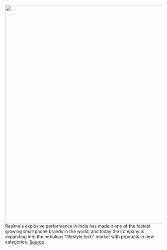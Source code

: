 <img src='https://cdn.vox-cdn.com/thumbor/-gClzhi0Y5giT-Z1kAkMWnOVvHk=/0x0:3000x1993/1200x800/filters:focal(1260x757:1740x1237)/cdn.vox-cdn.com/uploads/chorus_image/image/66839395/VXOZUGGg.0.jpeg' width='700px' /><br/>
Realme's explosive performance in India has made it one of the fastest growing smartphone brands in the world, and today the company is expanding into the nebulous “lifestyle tech” market with products in new categories.
<a href='https://www.theverge.com/2020/5/25/21269421/realme-watch-tv-announced-india-price-release-date'> Source <a/>